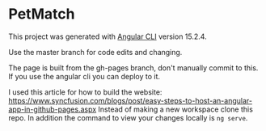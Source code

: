 # PetMatch

This project was generated with [Angular CLI](https://github.com/angular/angular-cli) version 15.2.4.

Use the master branch for code edits and changing.

The page is built from the gh-pages branch, don't manually commit to this. If you use the angular cli you can deploy to it.

I used this article for how to build the website: https://www.syncfusion.com/blogs/post/easy-steps-to-host-an-angular-app-in-github-pages.aspx
Instead of making a new workspace clone this repo.
In addition the command to view your changes locally is `ng serve`.

